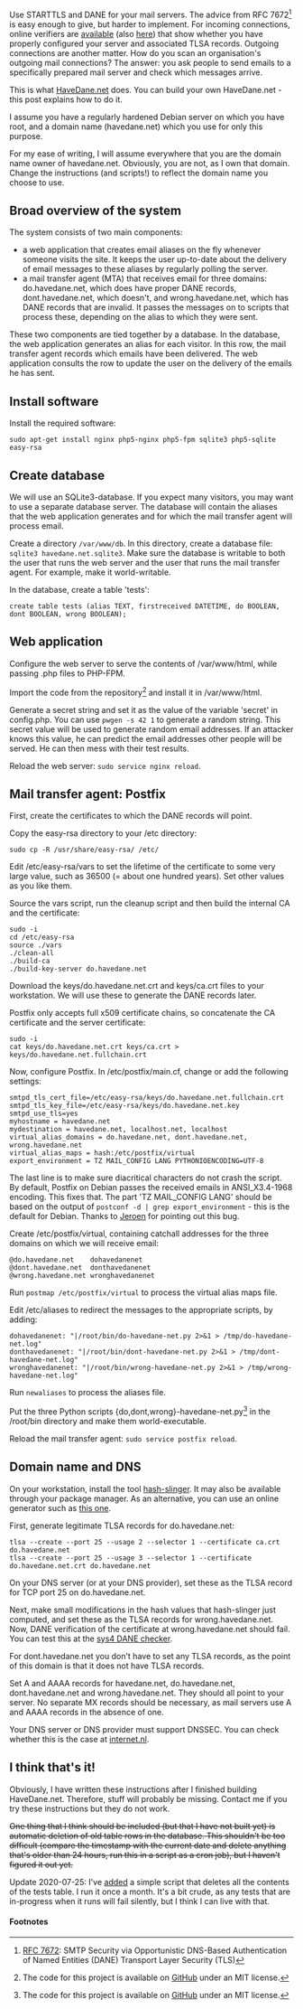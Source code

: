 Use STARTTLS and DANE for your mail servers. The advice from RFC 7672[^1] is easy enough to give, but harder to implement. For incoming connections, online verifiers are [available](https://en.internet.nl/) (also [here](https://dane.sys4.de/)) that show whether you have properly configured your server and associated TLSA records. Outgoing connections are another matter. How do you scan an organisation's outgoing mail connections? The answer: you ask people to send emails to a specifically prepared mail server and check which messages arrive.

This is what [HaveDane.net](https://havedane.net) does. You can build your own HaveDane.net - this post explains how to do it.

I assume you have a regularly hardened Debian server on which you have root, and a domain name (havedane.net) which you use for only this purpose.

For my ease of writing, I will assume everywhere that you are the domain name owner of havedane.net. Obviously, you are not, as I own that domain. Change the instructions (and scripts!) to reflect the domain name you choose to use.

## Broad overview of the system

The system consists of two main components:

* a web application that creates email aliases on the fly whenever someone visits the site. It keeps the user up-to-date about the delivery of email messages to these aliases by regularly polling the server.
* a mail transfer agent (MTA) that receives email for three domains: do.havedane.net, which does have proper DANE records, dont.havedane.net, which doesn't, and wrong.havedane.net, which has DANE records that are invalid. It passes the messages on to scripts that process these, depending on the alias to which they were sent.

These two components are tied together by a database. In the database, the web application generates an alias for each visitor. In this row, the mail transfer agent records which emails have been delivered. The web application consults the row to update the user on the delivery of the emails he has sent.

## Install software

Install the required software:

    sudo apt-get install nginx php5-nginx php5-fpm sqlite3 php5-sqlite easy-rsa

## Create database

We will use an SQLite3-database. If you expect many visitors, you may want to use a separate database server. The database will contain the aliases that the web application generates and for which the mail transfer agent will process email.

Create a directory `/var/www/db`. In this directory, create a database file: `sqlite3 havedane.net.sqlite3`. Make sure the database is writable to both the user that runs the web server and the user that runs the mail transfer agent. For example, make it world-writable.

In the database, create a table 'tests':

    create table tests (alias TEXT, firstreceived DATETIME, do BOOLEAN, dont BOOLEAN, wrong BOOLEAN);

## Web application

Configure the web server to serve the contents of /var/www/html, while passing .php files to PHP-FPM.

Import the code from the repository[^2] and install it in /var/www/html.

Generate a secret string and set it as the value of the variable 'secret' in config.php. You can use `pwgen -s 42 1` to generate a random string. This secret value will be used to generate random email addresses. If an attacker knows this value, he can predict the email addresses other people will be served. He can then mess with their test results.

Reload the web server: `sudo service nginx reload`.

## Mail transfer agent: Postfix

First, create the certificates to which the DANE records will point.

Copy the easy-rsa directory to your /etc directory:

    sudo cp -R /usr/share/easy-rsa/ /etc/

Edit /etc/easy-rsa/vars to set the lifetime of the certificate to some very large value, such as 36500 (= about one hundred years). Set other values as you like them.

Source the vars script, run the cleanup script and then build the internal CA and the certificate:

    sudo -i
    cd /etc/easy-rsa
    source ./vars
    ./clean-all
    ./build-ca
    ./build-key-server do.havedane.net

Download the keys/do.havedane.net.crt and keys/ca.crt files to your workstation. We will use these to generate the DANE records later.

Postfix only accepts full x509 certificate chains, so concatenate the CA certificate and the server certificate:

    sudo -i
    cat keys/do.havedane.net.crt keys/ca.crt > keys/do.havedane.net.fullchain.crt

Now, configure Postfix. In /etc/postfix/main.cf, change or add the following settings:

    smtpd_tls_cert_file=/etc/easy-rsa/keys/do.havedane.net.fullchain.crt
    smtpd_tls_key_file=/etc/easy-rsa/keys/do.havedane.net.key
    smtpd_use_tls=yes
    myhostname = havedane.net
    mydestination = havedane.net, localhost.net, localhost
    virtual_alias_domains = do.havedane.net, dont.havedane.net, wrong.havedane.net
    virtual_alias_maps = hash:/etc/postfix/virtual
    export_environment = TZ MAIL_CONFIG LANG PYTHONIOENCODING=UTF-8

The last line is to make sure diacritical characters do not crash the script. By default, Postfix on Debian passes the received emails in ANSI_X3.4-1968 encoding. This fixes that. The part 'TZ MAIL_CONFIG LANG' should be based on the output of `postconf -d | grep export_environment` - this is the default for Debian. Thanks to [Jeroen](https://twitter.com/1sand0s) for pointing out this bug.

Create /etc/postfix/virtual, containing catchall addresses for the three domains on which we will receive email:

    @do.havedane.net    dohavedanenet
    @dont.havedane.net  donthavedanenet
    @wrong.havedane.net wronghavedanenet

Run `postmap /etc/postfix/virtual` to process the virtual alias maps file.

Edit /etc/aliases to redirect the messages to the appropriate scripts, by adding:

    dohavedanenet: "|/root/bin/do-havedane-net.py 2>&1 > /tmp/do-havedane-net.log"
    donthavedanenet: "|/root/bin/dont-havedane-net.py 2>&1 > /tmp/dont-havedane-net.log"
    wronghavedanenet: "|/root/bin/wrong-havedane-net.py 2>&1 > /tmp/wrong-havedane-net.log"

Run `newaliases` to process the aliases file.

Put the three Python scripts {do,dont,wrong}-havedane-net.py[^2] in the /root/bin directory and make them world-executable.

Reload the mail transfer agent: `sudo service postfix reload`.

## Domain name and DNS

On your workstation, install the tool [hash-slinger](https://github.com/letoams/hash-slinger). It may also be available through your package manager. As an alternative, you can use an online generator such as [this one](https://www.huque.com/bin/gen_tlsa).

First, generate legitimate TLSA records for do.havedane.net:

    tlsa --create --port 25 --usage 2 --selector 1 --certificate ca.crt do.havedane.net
    tlsa --create --port 25 --usage 3 --selector 1 --certificate do.havedane.net.crt do.havedane.net

On your DNS server (or at your DNS provider), set these as the TLSA record for TCP port 25 on do.havedane.net.

Next, make small modifications in the hash values that hash-slinger just computed, and set these as the TLSA records for wrong.havedane.net. Now, DANE verification of the certificate at wrong.havedane.net should fail. You can test this at the [sys4 DANE checker](https://dane.sys4.de).

For dont.havedane.net you don't have to set any TLSA records, as the point of this domain is that it does not have TLSA records.

Set A and AAAA records for havedane.net, do.havedane.net, dont.havedane.net and wrong.havedane.net. They should all point to your server. No separate MX records should be necessary, as mail servers use A and AAAA records in the absence of one.

Your DNS server or DNS provider must support DNSSEC. You can check whether this is the case at [internet.nl](https://en.internet.nl).

## I think that's it!

Obviously, I have written these instructions after I finished building HaveDane.net. Therefore, stuff will probably be missing. Contact me if you try these instructions but they do not work.

~~One thing that I think should be included (but that I have not built yet) is automatic deletion of old table rows in the database. This shouldn't be too difficult (compare the timestamp with the current date and delete anything that's older than 24 hours, run this in a script as a cron job), but I haven't figured it out yet.~~

Update 2020-07-25: I've [added](https://github.com/Pieter1024/havedane/commit/2f0e1ad60e6518174e925c0981dc308abf08652c) a simple script that deletes all the contents of the tests table. I run it once a month. It's a bit crude, as any tests that are in-progress when it runs will fail silently, but I think I can live with that.

#### Footnotes

[^1]: [RFC 7672](https://datatracker.ietf.org/doc/rfc7672/): SMTP Security via Opportunistic DNS-Based Authentication of Named Entities (DANE) Transport Layer Security (TLS)
[^2]: The code for this project is available on [GitHub](https://github.com/Pi2048/havedane) under an MIT license.
